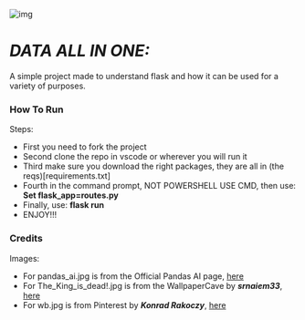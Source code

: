 ![img](https://github.com/drod75/flask_project/blob/master/static/imgs/wb.jpg)
# ***DATA ALL IN ONE:***
A simple project made to understand flask and how it can be used for a variety of purposes.

### How To Run
Steps:
* First you need to fork the project
* Second clone the repo in vscode or wherever you will run it
* Third make sure you download the right packages, they are all in (the reqs)[requirements.txt]
* Fourth in the command prompt, NOT POWERSHELL USE CMD, then use: **Set flask_app=routes.py**
* Finally, use: **flask run**
* ENJOY!!!

### Credits
Images:
* For pandas_ai.jpg is from the Official Pandas AI page, [here](https://pandas-ai.com/)
* For The_King_is_dead!.jpg is from the WallpaperCave by *__srnaiem33__*, [here](https://wallpapercave.com/w/hQNu4pj)
* For wb.jpg is from Pinterest by *__Konrad Rakoczy__*, [here](https://www.pinterest.com/pin/783767141381768438/)
